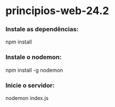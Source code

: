 # principios-web-24.2

### Instale as dependências:
npm install

### Instale o nodemon:
npm install -g nodemon

### Inicie o servidor:
nodemon index.js